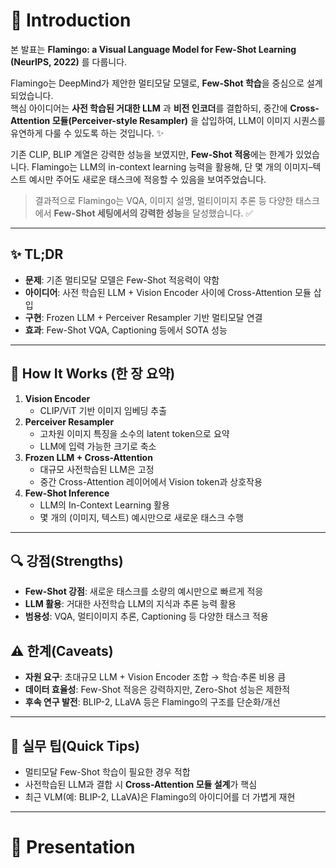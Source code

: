 # 👋 Introduction

본 발표는 **Flamingo: a Visual Language Model for Few-Shot Learning (NeurIPS, 2022)** 를 다룹니다.  

Flamingo는 DeepMind가 제안한 멀티모달 모델로, **Few-Shot 학습**을 중심으로 설계되었습니다.  
핵심 아이디어는 **사전 학습된 거대한 LLM** 과 **비전 인코더**를 결합하되, 중간에 **Cross-Attention 모듈(Perceiver-style Resampler)** 을 삽입하여, LLM이 이미지 시퀀스를 유연하게 다룰 수 있도록 하는 것입니다. ✨  

기존 CLIP, BLIP 계열은 강력한 성능을 보였지만, **Few-Shot 적응**에는 한계가 있었습니다. Flamingo는 LLM의 in-context learning 능력을 활용해, 단 몇 개의 이미지–텍스트 예시만 주어도 새로운 태스크에 적응할 수 있음을 보여주었습니다.  

> 결과적으로 Flamingo는 VQA, 이미지 설명, 멀티이미지 추론 등 다양한 태스크에서 **Few-Shot 세팅에서의 강력한 성능**을 달성했습니다. ✅  

---

## ✨ TL;DR
- **문제**: 기존 멀티모달 모델은 Few-Shot 적응력이 약함  
- **아이디어**: 사전 학습된 LLM + Vision Encoder 사이에 Cross-Attention 모듈 삽입  
- **구현**: Frozen LLM + Perceiver Resampler 기반 멀티모달 연결  
- **효과**: Few-Shot VQA, Captioning 등에서 SOTA 성능  

---

## 🧩 How It Works (한 장 요약)
1. **Vision Encoder**  
   - CLIP/ViT 기반 이미지 임베딩 추출  
2. **Perceiver Resampler**  
   - 고차원 이미지 특징을 소수의 latent token으로 요약  
   - LLM에 입력 가능한 크기로 축소  
3. **Frozen LLM + Cross-Attention**  
   - 대규모 사전학습된 LLM은 고정  
   - 중간 Cross-Attention 레이어에서 Vision token과 상호작용  
4. **Few-Shot Inference**  
   - LLM의 In-Context Learning 활용  
   - 몇 개의 (이미지, 텍스트) 예시만으로 새로운 태스크 수행  

---

## 🔍 강점(Strengths)
- **Few-Shot 강점**: 새로운 태스크를 소량의 예시만으로 빠르게 적응  
- **LLM 활용**: 거대한 사전학습 LLM의 지식과 추론 능력 활용  
- **범용성**: VQA, 멀티이미지 추론, Captioning 등 다양한 태스크 적용  

## ⚠️ 한계(Caveats)
- **자원 요구**: 초대규모 LLM + Vision Encoder 조합 → 학습·추론 비용 큼  
- **데이터 효율성**: Few-Shot 적응은 강력하지만, Zero-Shot 성능은 제한적  
- **후속 연구 발전**: BLIP-2, LLaVA 등은 Flamingo의 구조를 단순화/개선  

---

## 🧭 실무 팁(Quick Tips)
- 멀티모달 Few-Shot 학습이 필요한 경우 적합  
- 사전학습된 LLM과 결합 시 **Cross-Attention 모듈 설계**가 핵심  
- 최근 VLM(예: BLIP-2, LLaVA)은 Flamingo의 아이디어를 더 가볍게 재현  

---

# 🚀 Presentation
